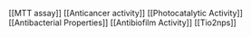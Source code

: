 [[MTT assay]]
[[Anticancer activity]]
[[Photocatalytic Activity]]
[[Antibacterial Properties]]
[[Antibiofilm Activity]]
[[Tio2nps]]
